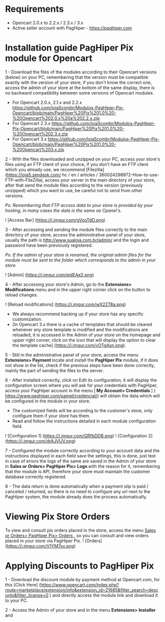 # Requirements
- Opencart 2.0.x to 2.2.x / 2.3.x / 3.x
- Active seller account with PagHiper - https://paghiper.com

# Installation guide PagHiper Pix module for Opencart

1 - Download the files of the modules according to their Opencart versions (below) on your PC, remembering that the version must be compatible exactly with the version of your store, if you don't know the correct one, access the admin of your store at the bottom of the same display, there is no backward compatibility between some versions of Opencart modules.

- For Opencart 2.0.x, 2.1.x and 2.2.x
https://github.com/loja5combr/Modulos-PagHiper-Pix-Opencart/blob/main/PagHiper%20Pix%201.0%20-%20Opencart%202.0.x%20a%202.2.x.zip
- For Opencart 2.3.x
https://github.com/loja5combr/Modulos-PagHiper-Pix-Opencart/blob/main/PagHiper%20Pix%201.0%20-%20Opencart%202.3.x.zip
- For Opencart 3.x
https://github.com/loja5combr/Modulos-PagHiper-Pix-Opencart/blob/main/PagHiper%20Pix%201.0%20-%20Opencart%203.x.zip

2 - With the files downloaded and unzipped on your PC, access your store's files using an FTP client of your choice, if you don't have an FTP client which you already use, we recommend [Filezilla] (https://loja5.zendesk.com/ hc / en / articles / 360024298972-How-to-use-FTP-with-FileZilla), access your server in the main directory of your store, after that send the module files according to the version (previously unzipped) which you want to use, be careful not to send from other versions.

<i> Ps: Remembering that FTP access data to your store is provided by your hosting, in many cases the data is the same as Cpanel's. </i>

! [Access Bar] (https://i.imgur.com/gVooTdD.png)

3 - After accessing and sending the module files correctly to the main directory of your store, access the administrative panel of your store, usually the path is http://www.sualoja.com.br/admin/ and the login and password have been previously registered.

<i> Ps: If the admin of your store is renamed, the original admin files for the module must be sent to the folder which corresponds to the admin in your store. </i>

! [Admin] (https://i.imgur.com/eidEAe2.png)

4 - After accessing your store's Admin, go to the <b> Extensions> Modifications </b> menu and in the upper right corner click on the button to reload changes.

! [Reload modifications] (https://i.imgur.com/wX2Z78a.png)

- We always recommend backing up if your store has any specific customization.
- [In Opencart 3.x there is a cache of templates that should be cleared whenever any store template is modified and the modifications are reloaded, it is accessed in the Admin of your store on the homepage and upper right corner, click on the icon that will display the option to clear the template cache] (https://i.imgur.com/vOTgAsn.png).

5 - Still in the administrative panel of your store, access the menu <b> Extensions> Payment </b> locate and install the <b> PagHiper Pix </b> module, if it does not show in the list, check if the previous steps have been done correctly, mainly the part of sending the files to the server.

6 - After installed correctly, click on Edit its configuration, it will display the configuration screen where you will ask for your credentials with PagHiper, access your PagHiper account in the menu [<b> My Account> Credentials </b>] ( https://www.paghiper.com/painel/credencial/) will obtain the data which will be configured in the module in your store.

- The customized fields will be according to the customer's store, only configure them if your store has them.
- Read and follow the instructions detailed in each module configuration field.

! [Configuration 1] (https://i.imgur.com/QRfbDDB.png)
! [Configuration 2] (https://i.imgur.com/drAJVUV.png)

7 - Configured the module correctly according to your account data and the instructions displayed in each field save the settings, this is done, just test in case of errors the logs of the same are saved in the Admin of your store in <b> Sales or Orders> PagHiper Pix> Logs </b> with the reason for it, remembering that the module is API, therefore your store must maintain the customer database correctly registered.

8 - The data return is done automatically when a payment slip is paid / canceled / returned, so there is no need to configure any url next to the PagHiper system, the module already does the process automatically.

# Viewing Pix Store Orders
To view and consult pix orders placed in the store, access the menu <u> Sales or Orders> PagHiper Pix> Orders </u>, so you can consult and view orders placed in your store via PagHiper Pix.
! [Orders] (https://i.imgur.com/V1YM7sv.png)

# Applying Discounts to PagHiper Pix

1 - Download the discount module by payment method at Opencart.com, for this [Click Here] (https://www.opencart.com/index.php?route=marketplace/extension/info&extension_id=21685&filter_search=desconto&filter_license=0 ) and directly access the module link and download it to your PC.

2 - Access the Admin of your store and in the menu <b> Extensions> Installer </b> and 
